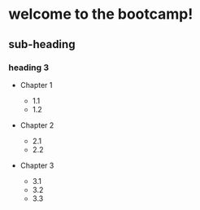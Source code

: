 # welcome to the bootcamp!
## sub-heading
### heading 3 

- Chapter 1
  - 1.1
  - 1.2

- Chapter 2
  - 2.1
  - 2.2

- Chapter 3
  - 3.1
  - 3.2
  - 3.3
